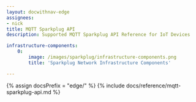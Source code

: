 ```yaml
---
layout: docwithnav-edge
assignees:
- nick
title: MQTT Sparkplug API
description: Supported MQTT Sparkplug API Reference for IoT Devices

infrastructure-components:
    0:
        image: /images/sparkplug/infrastructure-components.png
        title: 'Sparkplug Network Infrastructure Components'

---
```


{% assign docsPrefix = "edge/" %}
{% include docs/reference/mqtt-sparkplug-api.md %}
